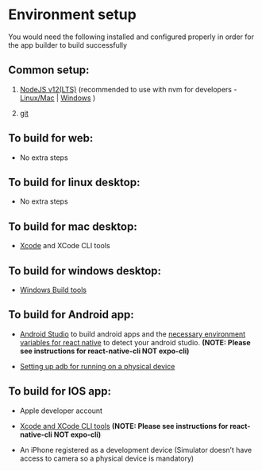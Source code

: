 # Environment setup

You would need the following installed and configured properly in order for the app builder to build successfully

 ## Common setup:

1.  [NodeJS v12(LTS)](https://nodejs.org/en/) (recommended to use with nvm for developers - [Linux/Mac](https://github.com/nvm-sh/nvm) | [Windows](https://github.com/coreybutler/nvm-windows) )
    
2.  [git](https://git-scm.com/downloads)
    

 ## To build for web:

*   No extra steps
    

 ## To build for linux desktop:

*   No extra steps
    

 ## To build for mac desktop:

*   [Xcode](https://apps.apple.com/in/app/xcode/id497799835?mt=12) and XCode CLI tools
    

 ## To build for windows desktop:

*   [Windows Build tools](https://www.npmjs.com/package/windows-build-tools)
    

 ## To build for Android app:

*   [Android Studio](https://developer.android.com/studio) to build android apps and the [necessary environment variables for react native](https://reactnative.dev/docs/environment-setup) to detect your android studio. **(NOTE: Please see instructions for react-native-cli NOT expo-cli)**
    
*   [Setting up adb for running on a physical device](https://reactnative.dev/docs/running-on-device)
    

 ## To build for IOS app:

*   Apple developer account
    
*   [Xcode and XCode CLI tools](https://reactnative.dev/docs/environment-setup) **(NOTE: Please see instructions for react-native-cli NOT expo-cli)**
    
*   An iPhone registered as a development device (Simulator doesn’t have access to camera so a physical device is mandatory)
